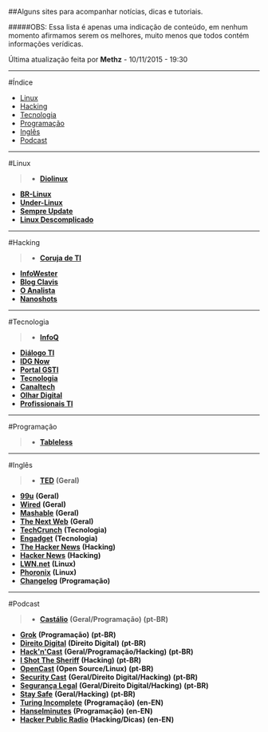 ##Alguns sites para acompanhar notícias, dicas e tutoriais.  

#####OBS: Essa lista é apenas uma indicação de conteúdo, em nenhum momento afirmamos serem os melhores, muito menos que todos contém informações verídicas.  

Última atualização feita por **Methz** - 10/11/2015 - 19:30
- - -
#Índice

* [Linux](#linux) 
* [Hacking](#hacking)  
* [Tecnologia](#tecnologia)  
* [Programação](#programação)  
* [Inglês](#inglês)  
* [Podcast](#podcast)  

- - -
#Linux  

>* [**Diolinux**](http://www.diolinux.com.br/)  
* [**BR-Linux**](http://br-linux.org/)  
* [**Under-Linux**](https://under-linux.org/)  
* [**Sempre Update**](http://sempreupdate.org/)  
* [**Linux Descomplicado**](http://www.linuxdescomplicado.com.br/)  

- - -
#Hacking  
                              
>* [**Coruja de TI**](http://blog.corujadeti.com.br/)  
* [**InfoWester**](http://www.infowester.com/)
* [**Blog Clavis**](http://www.blog.clavis.com.br/)
* [**O Analista**](http://www.oanalista.com.br/)
* [**Nanoshots**](http://www.nanoshots.com.br/)

- - -
#Tecnologia  
       
>* [**InfoQ**](http://www.infoq.com/br/)  
* [**Diálogo TI**](http://dialogoti.intel.com/)  
* [**IDG Now**](http://idgnow.com.br/)  
* [**Portal GSTI**](http://www.portalgsti.com.br/)
* [**Tecnologia**](http://www.tecnologia.com.pt/)      
* [**Canaltech**](http://canaltech.com.br/)  
* [**Olhar Digital**](http://olhardigital.uol.com.br/)  
* [**Profissionais TI**](http://www.profissionaisti.com.br/)  

- - -
#Programação  

>* [**Tableless**](http://tableless.com.br/)   

- - -
#Inglês  

>* [**TED**](http://www.ted.com/) **(Geral)** 
* [**99u**](http://99u.com/) **(Geral)**  
* [**Wired**](http://www.wired.com/) **(Geral)**  
* [**Mashable**](http://mashable.com/) **(Geral)**  
* [**The Next Web**](http://thenextweb.com/) **(Geral)**
* [**TechCrunch**](http://techcrunch.com/) **(Tecnologia)**  
* [**Engadget**](http://www.engadget.com/)  **(Tecnologia)**
* [**The Hacker News**](http://thehackernews.com/) **(Hacking)**
* [**Hacker News**](https://news.ycombinator.com/news) **(Hacking)**
* [**LWN.net**](http://lwn.net/) **(Linux)**
* [**Phoronix**](http://www.phoronix.com/) **(Linux)**
* [**Changelog**](https://changelog.com/) **(Programação)**  

- - -
#Podcast

>* [**Castálio**](http://castalio.info/) **(Geral/Programação)** **(pt-BR)**  
* [**Grok**](http://www.grokpodcast.com/) **(Programação)** **(pt-BR)**  
* [**Direito Digital**](http://josemilagre.com.br/blog/podcast/) **(Direito Digital)** **(pt-BR)**
* [**Hack'n'Cast**](http://hackncast.org/) **(Geral/Programação/Hacking)** **(pt-BR)**
* [**I Shot The Sheriff**](http://www.naopod.com.br/) **(Hacking)** **(pt-BR)**
* [**OpenCast**](http://tecnologiaaberta.com.br/category/opencast/) **(Open Source/Linux)** **(pt-BR)**
* [**Security Cast**](https://www.youtube.com/user/securitycast)  **(Geral/Direito Digital/Hacking)** **(pt-BR)**
* [**Segurança Legal**](http://www.segurancalegal.com/) **(Geral/Direito Digital/Hacking)** **(pt-BR)**
* [**Stay Safe**](http://www.staysafepodcast.com.br/) **(Geral/Hacking)** **(pt-BR)**
* [**Turing Incomplete**](http://turing.cool/) **(Programação)** **(en-EN)** 
* [**Hanselminutes**](http://hanselminutes.com/) **(Programação)**  **(en-EN)**  
* [**Hacker Public Radio**](http://hackerpublicradio.org/) **(Hacking/Dicas)** **(en-EN)** 
